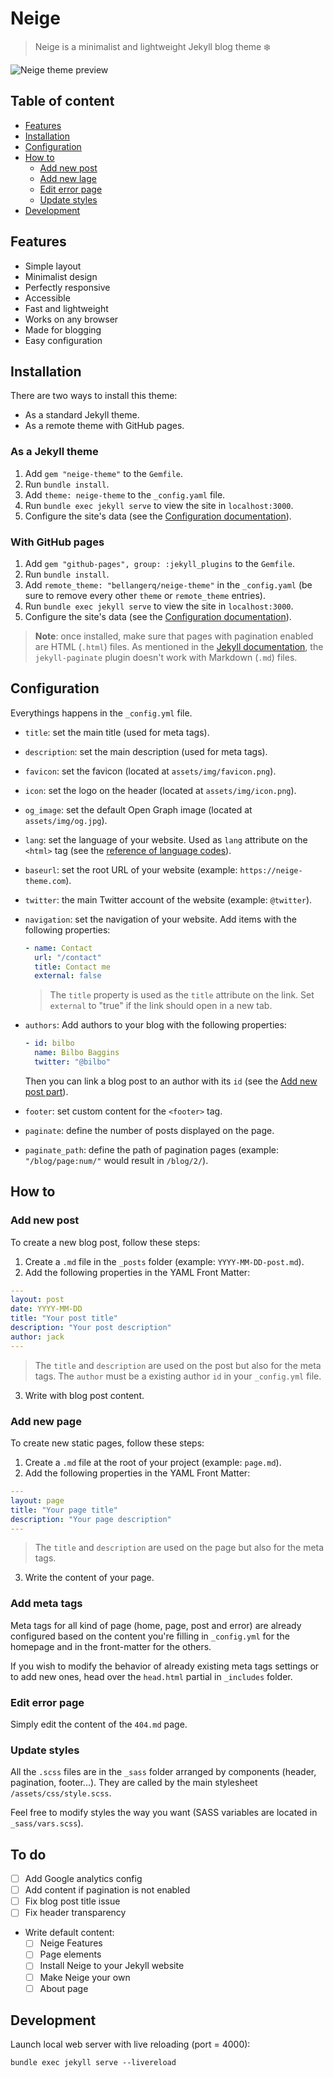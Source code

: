 # Neige

> Neige is a minimalist and lightweight Jekyll blog theme :snowflake:

![Neige theme preview]()

## Table of content

- [Features](#features)
- [Installation](#installation)
- [Configuration](#configuration)
- [How to](#how-to)
  - [Add new post](#add-new-post)
  - [Add new lage](#add-new-page)
  - [Edit error page](#edit-error-page)
  - [Update styles](#update-styles)
- [Development](#development)

## Features

- Simple layout
- Minimalist design
- Perfectly responsive
- Accessible
- Fast and lightweight
- Works on any browser
- Made for blogging
- Easy configuration

## Installation

There are two ways to install this theme:
- As a standard Jekyll theme.
- As a remote theme with GitHub pages.

### As a Jekyll theme

1. Add `gem "neige-theme"` to the `Gemfile`.
2. Run `bundle install`.
3. Add `theme: neige-theme` to the `_config.yaml` file.
4. Run `bundle exec jekyll serve` to view the site in `localhost:3000`.
5. Configure the site's data (see the [Configuration documentation](#configuration)).

### With GitHub pages

1. Add `gem "github-pages", group: :jekyll_plugins` to the `Gemfile`.
2. Run `bundle install`.
3. Add `remote_theme: "bellangerq/neige-theme"` in the `_config.yaml` (be sure to remove every other `theme` or `remote_theme` entries).
4. Run `bundle exec jekyll serve` to view the site in `localhost:3000`.
5. Configure the site's data (see the [Configuration documentation](#configuration)).

> **Note**: once installed, make sure that pages with pagination enabled are HTML (`.html`) files. As mentioned in the [Jekyll documentation](https://jekyllrb.com/docs/pagination/), the `jekyll-paginate` plugin doesn't work with Markdown (`.md`) files.

## Configuration

Everythings happens in the `_config.yml` file.

- `title`: set the main title (used for meta tags).

- `description`: set the main description (used for meta tags).

- `favicon`: set the favicon (located at `assets/img/favicon.png`).

- `icon`: set the logo on the header (located at `assets/img/icon.png`).

- `og_image`: set the default Open Graph image (located at `assets/img/og.jpg`).

- `lang`: set the language of your website. Used as `lang` attribute on the `<html>` tag (see the [reference of language codes](https://www.w3schools.com/tags/ref_language_codes.asp)).

- `baseurl`: set the root URL of your website (example: `https://neige-theme.com`).

- `twitter`: the main Twitter account of the website (example: `@twitter`).

- `navigation`: set the navigation of your website. Add items with the following properties:

  ```yml
  - name: Contact
    url: "/contact"
    title: Contact me
    external: false
  ```

  > The `title` property is used as the `title` attribute on the link. Set `external` to "true" if the link should open in a new tab.

- `authors`: Add authors to your blog with the following properties:

  ```yml
  - id: bilbo
    name: Bilbo Baggins
    twitter: "@bilbo"
  ```

  Then you can link a blog post to an author with its `id` (see the [Add new post part](#add-new-post)).

- `footer`: set custom content for the `<footer>` tag.

- `paginate`: define the number of posts displayed on the page.

- `paginate_path`: define the path of pagination pages (example: `"/blog/page:num/"` would result in `/blog/2/`).

## How to

### Add new post

To create a new blog post, follow these steps:

1. Create a `.md` file in the `_posts` folder (example: `YYYY-MM-DD-post.md`).
2. Add the following properties in the YAML Front Matter:

  ```yml
  ---
  layout: post
  date: YYYY-MM-DD
  title: "Your post title"
  description: "Your post description"
  author: jack
  ---
  ```

  > The `title` and `description` are used on the post but also for the meta tags. The `author` must be a existing author `id` in your `_config.yml` file.

3. Write with blog post content.

### Add new page

To create new static pages, follow these steps:

1. Create a `.md` file at the root of your project (example: `page.md`).
2. Add the following properties in the YAML Front Matter:

  ```yml
  ---
  layout: page
  title: "Your page title"
  description: "Your page description"
  ---
  ```

  > The `title` and `description` are used on the page but also for the meta tags.

3. Write the content of your page.

### Add meta tags

Meta tags for all kind of page (home, page, post and error) are already configured based on the content you're filling in `_config.yml` for the homepage and in the front-matter for the others.

If you wish to modify the behavior of already existing meta tags settings or to add new ones, head over the `head.html` partial in `_includes` folder.

### Edit error page

Simply edit the content of the `404.md` page.

### Update styles

All the `.scss` files are in the `_sass` folder arranged by components (header, pagination, footer...). They are called by the main stylesheet `/assets/css/style.scss`.

Feel free to modify styles the way you want (SASS variables are located in `_sass/vars.scss`).

## To do

- [ ] Add Google analytics config
- [ ] Add content if pagination is not enabled
- [ ] Fix blog post title issue
- [ ] Fix header transparency
- Write default content:
  - [ ] Neige Features
  - [ ] Page elements
  - [ ] Install Neige to your Jekyll website
  - [ ] Make Neige your own
  - [ ] About page

## Development

Launch local web server with live reloading (port = 4000):

```shell
bundle exec jekyll serve --livereload
```
